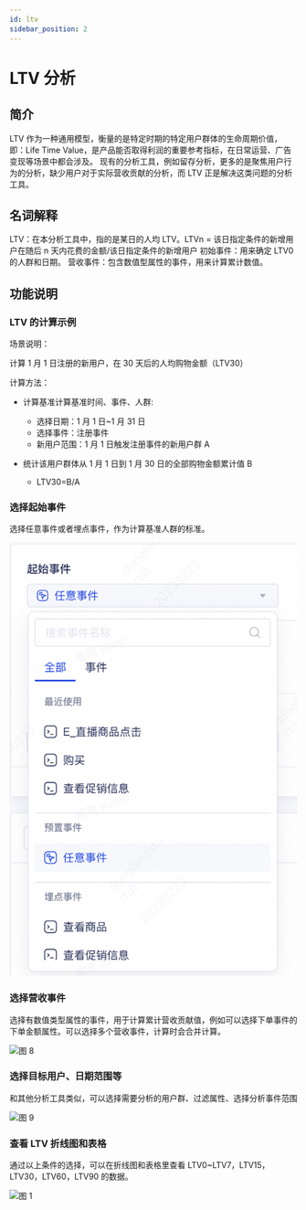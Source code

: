 ```yaml
---
id: ltv
sidebar_position: 2
---
```


# LTV 分析

## 简介[](#jian-jie)

LTV 作为一种通用模型，衡量的是特定时期的特定用户群体的生命周期价值，即：Life Time Value，是产品能否取得利润的重要参考指标，在日常运营、广告变现等场景中都会涉及。
现有的分析工具，例如留存分析，更多的是聚焦用户行为的分析，缺少用户对于实际营收贡献的分析，而 LTV 正是解决这类问题的分析工具。

## 名词解释[](#ming-ci-jie-shi)

LTV：在本分析工具中，指的是某日的人均 LTV。LTVn = 该日指定条件的新增用户在随后 n 天内花费的金额/该日指定条件的新增用户
初始事件：用来确定 LTV0 的人群和日期。
营收事件：包含数值型属性的事件，用来计算累计数值。

## 功能说明[](#gong-neng-shuo-ming)

### LTV 的计算示例

场景说明：

计算 1 月 1 日注册的新用户，在 30 天后的人均购物金额（LTV30）

计算方法：

- 计算基准计算基准时间、事件、人群:

  - 选择日期：1 月 1 日~1 月 31 日
  - 选择事件：注册事件
  - 新用户范围：1 月 1 日触发注册事件的新用户群 A

- 统计该用户群体从 1 月 1 日到 1 月 30 日的全部购物金额累计值 B
  - LTV30=B/A

### 选择起始事件

选择任意事件或者埋点事件，作为计算基准人群的标准。

![图 1](/img/d3c7ed16e0febe7a2d32920556b1897e9fc7e9594cbe143a4c58ed1e9f80bfe7_pic_1677208511101_2023-02-24.png)

### 选择营收事件

选择有数值类型属性的事件，用于计算累计营收贡献值，例如可以选择下单事件的下单金额属性。可以选择多个营收事件，计算时会合并计算。<br/>

![图 8](/img/4a9c46948c1885eed4b8532c58acb4fc8c946d6eef2a1cb0a200242de5178c4e.png)

### 选择目标用户、日期范围等

和其他分析工具类似，可以选择需要分析的用户群、过滤属性、选择分析事件范围

![图 9](/img/0fa0e1a3fb0e7385393c00499f93426f95c98210b5d6e670ba31730dc37191bc.png)

### 查看 LTV 折线图和表格

通过以上条件的选择，可以在折线图和表格里查看 LTV0~LTV7，LTV15，LTV30，LTV60，LTV90 的数据。

![图 1](/img/51c6143c656c7008ae29ab286541ef5a385e476cb8346d33a0b58bf2567d43d7.png)
